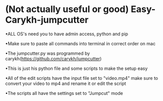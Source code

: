 # (Not actually useful or good) Easy-Carykh-jumpcutter

•ALL OS's need you to have admin access, python and pip

•Make sure to paste all commands into terminal in correct order on mac

•The jumpcutter.py was programmed by carykh(https://github.com/carykh/jumpcutter)

•This is just his python file and some scripts to make the setup easy

•All of the edit scripts have the input file set to "video.mp4" make sure to convert your video to mp4 and rename it or edit the script

•The scripts all have the settings set to "Jumpcut" mode

